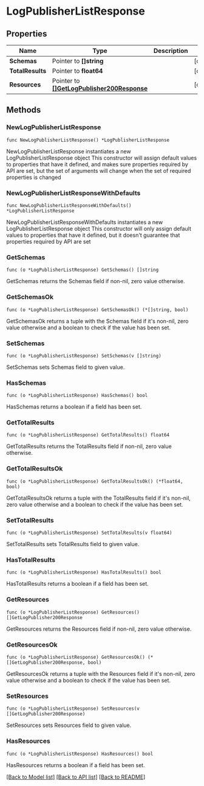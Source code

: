 # LogPublisherListResponse

## Properties

Name | Type | Description | Notes
------------ | ------------- | ------------- | -------------
**Schemas** | Pointer to **[]string** |  | [optional] 
**TotalResults** | Pointer to **float64** |  | [optional] 
**Resources** | Pointer to [**[]GetLogPublisher200Response**](GetLogPublisher200Response.md) |  | [optional] 

## Methods

### NewLogPublisherListResponse

`func NewLogPublisherListResponse() *LogPublisherListResponse`

NewLogPublisherListResponse instantiates a new LogPublisherListResponse object
This constructor will assign default values to properties that have it defined,
and makes sure properties required by API are set, but the set of arguments
will change when the set of required properties is changed

### NewLogPublisherListResponseWithDefaults

`func NewLogPublisherListResponseWithDefaults() *LogPublisherListResponse`

NewLogPublisherListResponseWithDefaults instantiates a new LogPublisherListResponse object
This constructor will only assign default values to properties that have it defined,
but it doesn't guarantee that properties required by API are set

### GetSchemas

`func (o *LogPublisherListResponse) GetSchemas() []string`

GetSchemas returns the Schemas field if non-nil, zero value otherwise.

### GetSchemasOk

`func (o *LogPublisherListResponse) GetSchemasOk() (*[]string, bool)`

GetSchemasOk returns a tuple with the Schemas field if it's non-nil, zero value otherwise
and a boolean to check if the value has been set.

### SetSchemas

`func (o *LogPublisherListResponse) SetSchemas(v []string)`

SetSchemas sets Schemas field to given value.

### HasSchemas

`func (o *LogPublisherListResponse) HasSchemas() bool`

HasSchemas returns a boolean if a field has been set.

### GetTotalResults

`func (o *LogPublisherListResponse) GetTotalResults() float64`

GetTotalResults returns the TotalResults field if non-nil, zero value otherwise.

### GetTotalResultsOk

`func (o *LogPublisherListResponse) GetTotalResultsOk() (*float64, bool)`

GetTotalResultsOk returns a tuple with the TotalResults field if it's non-nil, zero value otherwise
and a boolean to check if the value has been set.

### SetTotalResults

`func (o *LogPublisherListResponse) SetTotalResults(v float64)`

SetTotalResults sets TotalResults field to given value.

### HasTotalResults

`func (o *LogPublisherListResponse) HasTotalResults() bool`

HasTotalResults returns a boolean if a field has been set.

### GetResources

`func (o *LogPublisherListResponse) GetResources() []GetLogPublisher200Response`

GetResources returns the Resources field if non-nil, zero value otherwise.

### GetResourcesOk

`func (o *LogPublisherListResponse) GetResourcesOk() (*[]GetLogPublisher200Response, bool)`

GetResourcesOk returns a tuple with the Resources field if it's non-nil, zero value otherwise
and a boolean to check if the value has been set.

### SetResources

`func (o *LogPublisherListResponse) SetResources(v []GetLogPublisher200Response)`

SetResources sets Resources field to given value.

### HasResources

`func (o *LogPublisherListResponse) HasResources() bool`

HasResources returns a boolean if a field has been set.


[[Back to Model list]](../README.md#documentation-for-models) [[Back to API list]](../README.md#documentation-for-api-endpoints) [[Back to README]](../README.md)


